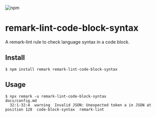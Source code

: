 ![npm](https://img.shields.io/npm/v/remark-lint-code-block-syntax?style=flat-square)

# remark-lint-code-block-syntax

A remark-lint rule to check language syntax in a code block.

## Install

```console
$ npm install remark remark-lint-code-block-syntax
```

## Usage

```console
$ npx remark -u remark-lint-code-block-syntax
docs/config.md
  32:1-32:4  warning  Invalid JSON: Unexpected token a in JSON at position 128  code-block-syntax  remark-lint
```
